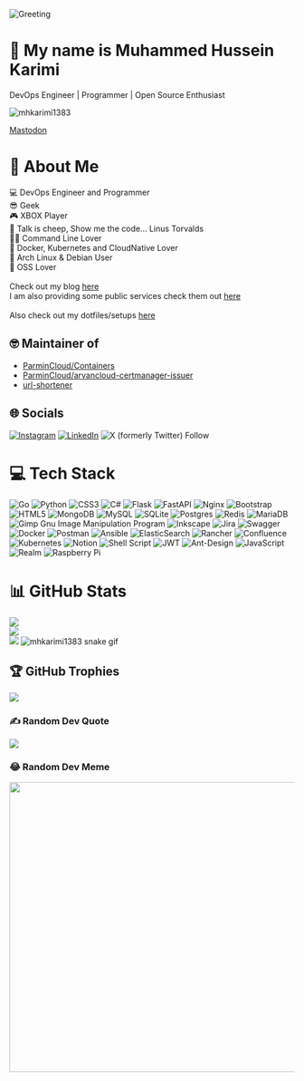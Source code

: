 ![Greeting](https://user-images.githubusercontent.com/74038190/226190894-18e959ba-d458-4a94-ac44-790190f2a947.gif)

👋 My name is Muhammed Hussein Karimi
========================================
DevOps Engineer | Programmer | Open Source Enthusiast


<p align="left"> <img src="https://komarev.com/ghpvc/?username=mhkarimi1383" alt="mhkarimi1383" /> </p>
<a rel="me" href="https://mastodon.social/@mhkarimi1383">Mastodon</a>

# 💫 About Me
💻 DevOps Engineer and Programmer<br>😎 Geek<br>🎮 XBOX Player<br>🙏 Talk is cheep, Show me the code... Linus Torvalds<br>🕵️‍♂️ Command Line Lover<br>🐳 Docker, Kubernetes and CloudNative Lover<br>🐧 Arch Linux & Debian User<br>🔷 OSS Lover<br><br>Check out my blog [here](https://karimi.dev)<br>I am also providing some public services check them out [here](https://apps.karimi.dev)<br><br>Also check out my dotfiles/setups [here](https://github.com/search?q=user%3Amhkarimi1383%20topic%3Adotfiles&type=repositories)

## 🤓 Maintainer of

* [ParminCloud/Containers](https://github.com/ParminCloud/Containers)
* [ParminCloud/arvancloud-certmanager-issuer](https://github.com/ParminCloud/arvancloud-certmanager-issuer)
* [url-shortener](https://github.com/mhkarimi1383/url-shortener)

## 🌐 Socials
[![Instagram](https://img.shields.io/badge/Instagram-%23E4405F.svg?logo=Instagram&logoColor=white)](https://instagram.com/mhkarimi1383) [![LinkedIn](https://img.shields.io/badge/LinkedIn-%230077B5.svg?logo=linkedin&logoColor=white)](https://linkedin.com/in/mhkarimi1383) ![X (formerly Twitter) Follow](https://img.shields.io/twitter/follow/mhkarimi1383) 

# 💻 Tech Stack
![Go](https://img.shields.io/badge/go-%2300ADD8.svg?style=for-the-badge&logo=go&logoColor=white) ![Python](https://img.shields.io/badge/python-3670A0?style=for-the-badge&logo=python&logoColor=ffdd54) ![CSS3](https://img.shields.io/badge/css3-%231572B6.svg?style=for-the-badge&logo=css3&logoColor=white) ![C#](https://img.shields.io/badge/c%23-%23239120.svg?style=for-the-badge&logo=c-sharp&logoColor=white) ![Flask](https://img.shields.io/badge/flask-%23000.svg?style=for-the-badge&logo=flask&logoColor=white) ![FastAPI](https://img.shields.io/badge/FastAPI-005571?style=for-the-badge&logo=fastapi) ![Nginx](https://img.shields.io/badge/nginx-%23009639.svg?style=for-the-badge&logo=nginx&logoColor=white) ![Bootstrap](https://img.shields.io/badge/bootstrap-%23563D7C.svg?style=for-the-badge&logo=bootstrap&logoColor=white) ![HTML5](https://img.shields.io/badge/html5-%23E34F26.svg?style=for-the-badge&logo=html5&logoColor=white) ![MongoDB](https://img.shields.io/badge/MongoDB-%234ea94b.svg?style=for-the-badge&logo=mongodb&logoColor=white) ![MySQL](https://img.shields.io/badge/mysql-%2300f.svg?style=for-the-badge&logo=mysql&logoColor=white) ![SQLite](https://img.shields.io/badge/sqlite-%2307405e.svg?style=for-the-badge&logo=sqlite&logoColor=white) ![Postgres](https://img.shields.io/badge/postgres-%23316192.svg?style=for-the-badge&logo=postgresql&logoColor=white) ![Redis](https://img.shields.io/badge/redis-%23DD0031.svg?style=for-the-badge&logo=redis&logoColor=white) ![MariaDB](https://img.shields.io/badge/MariaDB-003545?style=for-the-badge&logo=mariadb&logoColor=white) ![Gimp Gnu Image Manipulation Program](https://img.shields.io/badge/Gimp-657D8B?style=for-the-badge&logo=gimp&logoColor=FFFFFF) ![Inkscape](https://img.shields.io/badge/Inkscape-e0e0e0?style=for-the-badge&logo=inkscape&logoColor=080A13) ![Jira](https://img.shields.io/badge/jira-%230A0FFF.svg?style=for-the-badge&logo=jira&logoColor=white) ![Swagger](https://img.shields.io/badge/-Swagger-%23Clojure?style=for-the-badge&logo=swagger&logoColor=white) ![Docker](https://img.shields.io/badge/docker-%230db7ed.svg?style=for-the-badge&logo=docker&logoColor=white) ![Postman](https://img.shields.io/badge/Postman-FF6C37?style=for-the-badge&logo=postman&logoColor=white) ![Ansible](https://img.shields.io/badge/ansible-%231A1918.svg?style=for-the-badge&logo=ansible&logoColor=white) ![ElasticSearch](https://img.shields.io/badge/-ElasticSearch-005571?style=for-the-badge&logo=elasticsearch) ![Rancher](https://img.shields.io/badge/rancher-%230075A8.svg?style=for-the-badge&logo=rancher&logoColor=white) ![Confluence](https://img.shields.io/badge/confluence-%23172BF4.svg?style=for-the-badge&logo=confluence&logoColor=white) ![Kubernetes](https://img.shields.io/badge/kubernetes-%23326ce5.svg?style=for-the-badge&logo=kubernetes&logoColor=white) ![Notion](https://img.shields.io/badge/Notion-%23000000.svg?style=for-the-badge&logo=notion&logoColor=white) ![Shell Script](https://img.shields.io/badge/shell_script-%23121011.svg?style=for-the-badge&logo=gnu-bash&logoColor=white) ![JWT](https://img.shields.io/badge/JWT-black?style=for-the-badge&logo=JSON%20web%20tokens) ![Ant-Design](https://img.shields.io/badge/-AntDesign-%230170FE?style=for-the-badge&logo=ant-design&logoColor=white) ![JavaScript](https://img.shields.io/badge/javascript-%23323330.svg?style=for-the-badge&logo=javascript&logoColor=%23F7DF1E) ![Realm](https://img.shields.io/badge/Realm-39477F?style=for-the-badge&logo=realm&logoColor=white) ![Raspberry Pi](https://img.shields.io/badge/-RaspberryPi-C51A4A?style=for-the-badge&logo=Raspberry-Pi)

# 📊 GitHub Stats
![](https://github-readme-stats.vercel.app/api?username=mhkarimi1383&theme=dracula&hide_border=false&include_all_commits=true&count_private=true)<br/>
![](https://github-readme-streak-stats.herokuapp.com/?user=mhkarimi1383&theme=dracula&hide_border=false)<br/>
![](https://github-readme-stats.vercel.app/api/top-langs/?username=mhkarimi1383&theme=dracula&hide_border=false&include_all_commits=true&count_private=true&layout=compact)
![mhkarimi1383 snake gif](https://github.com/mhkarimi1383/mhkarimi1383/blob/output/github-contribution-grid-snake.svg)

## 🏆 GitHub Trophies
![](https://github-profile-trophy.vercel.app/?username=mhkarimi1383&theme=radical&no-frame=false&no-bg=true&margin-w=4)

### ✍️ Random Dev Quote
![](https://quotes-github-readme.vercel.app/api?type=vetical&theme=radical)

### 😂 Random Dev Meme
<img src="https://random-memer.herokuapp.com/" width="512px"/>

<!-- ## 🎧 Listening On (Currently or Recently)

[![spotify](https://spotify-github-profile.vercel.app/api/view.svg?uid=9p2s7pumci2anmu63l8wi3sqg&cover_image=true&theme=novatorem&bar_color=53b14f&bar_color_cover=true)](https://spotify-github-profile.vercel.app/api/view.svg?uid=9p2s7pumci2anmu63l8wi3sqg&redirect=true) -->
